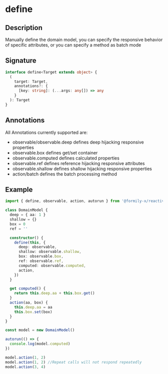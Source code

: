 # define

## Description

Manually define the domain model, you can specify the responsive behavior of specific attributes, or you can specify a method as batch mode

## Signature

```ts
interface define<Target extends object> {
  (
    target: Target,
    annotations?: {
      [key: string]: (...args: any[]) => any
    }
  ): Target
}
```

## Annotations

All Annotations currently supported are:

- observable/observable.deep defines deep hijacking responsive properties
- observable.box defines get/set container
- observable.computed defines calculated properties
- observable.ref defines reference hijacking responsive attributes
- observable.shallow defines shallow hijacking responsive properties
- action/batch defines the batch processing method

## Example

```ts
import { define, observable, action, autorun } from '@formily-x/reactive'

class DomainModel {
  deep = { aa: 1 }
  shallow = {}
  box = 0
  ref = ''

  constructor() {
    define(this, {
      deep: observable,
      shallow: observable.shallow,
      box: observable.box,
      ref: observable.ref,
      computed: observable.computed,
      action,
    })
  }

  get computed() {
    return this.deep.aa + this.box.get()
  }
  action(aa, box) {
    this.deep.aa = aa
    this.box.set(box)
  }
}

const model = new DomainModel()

autorun(() => {
  console.log(model.computed)
})

model.action(1, 2)
model.action(1, 2) //Repeat calls will not respond repeatedly
model.action(3, 4)
```
